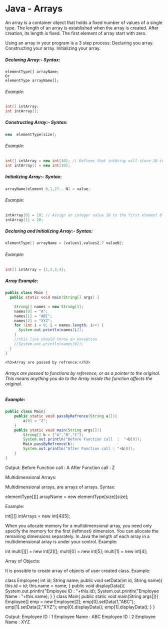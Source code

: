 <h1>Java - Arrays</h1>

An array is a container object that holds a fixed number of values of a single type. The length of an array is established when the array is created. After creation, its length is fixed.
The first element of array start with zero.
 
Using an array in your program is a 3 step process:
Declaring you array.
Constructing your array.
Initializing your array.
 
<h5>Declaring Array:-
Syntax:</h5>


```
elementType[] arrayName;
Or
elementType arrayName[];
```

 
<h6>Example:</h6>

```java
int[] intArray;
int intArray[];
```
 
<h5>Constructing Array:-
Syntax:</h5>

```java
new  elementType[size];
```
 
<h6>Example:</h6>

```java
int[] intArray = new int[10]; // Defines that intArray will store 10 integer values
int intArray[] = new int[10];
```
 
<h5>Initializing Array:-
Syntax:</h5>

```java
arrayName[element 0,1,2?.. N] = value;
```
 
<h6>Example:</h6>

```java
intArray[0] = 10; // Assign an integer value 10 to the first element 0 of the array
intArray[1] = 20;
```

 
<h5>Declaring and Initializing Array:-
Syntax:</h5>

```java
elementType[] arrayName = {values1,values2,? valueN};
```
 
<h6>Example:</h6>

```java
int[] intArray = {1,2,3,4};
```
 
<h5>Array Example:</h5>

```java
public class Main {
  public static void main(String[] args) {
   
    String[] names = new String[3];
    names[0] = "A";
    names[1] = "ABC";
    names[2] = "XYZ";
    for (int i = 0; i < names.length; i++) {
      System.out.println(names[i]);
    }
    //this line should throw an exception
    //System.out.println(names[6]);
  }
}
```
```
<h3>Array are passed by refrence:</h3>
```

<h6>Arrays are passed to functions by reference, or as a pointer to the original. This means anything you do to the Array inside the function affects the original.
</h6>

<h5>Example:</h5>

```java
public class Main{
	public static void passByRefrence(String a[]){
		a[0] = "Z";
	}
	public static void main(String args[]){
		String[] b = {"A","B","C"};
		System.out.println("Before Function call  :  "+b[0]);
		Main.passByRefrence(b);
		System.out.println("After Function call : "+b[0]);
	}
}
```

Output:
Before Function call : A
After Function call : Z
 
Multidimensional Arrays:

Multidimensional arrays, are arrays of arrays.
Syntax:

elementType[][] arrayName = new elementType[size][size];

Example:

int[][] intArrays = new int[4][5];

 
When you allocate memory for a multidimensional array, you need only specify the memory for the first (leftmost) dimension.
You can allocate the remaining dimensions separately.
In Java the length of each array in a multidimensional array is under your control.
Example:

int multi[][] = new int[2][];
multi[0] = new int[5];
multi[1] = new int[4];

 
Array of Objects:

It is possible to create array of objects of user created class.
Example:

class Employee{
	int id;
	String name;
	public void setData(int id, String name){
		this.id = id;
		this.name = name;
	}
	public void displayData(){
		System.out.println("Employee ID : "+this.id);
		System.out.println("Employee Name : "+this.name);
	}
}
class Main{
	public static void main(String args[]){
		Employee[] emp = new Employee[2];
		emp[0].setData(1,"ABC");
		emp[1].setData(2,"XYZ");
		emp[0].displayData();
		emp[1].displayData();
	}
}


Output:
Employee ID : 1
Employee Name : ABC
Employee ID : 2
Employee Name : XYZ